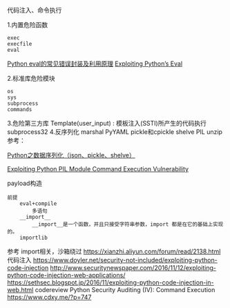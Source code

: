 代码注入、命令执行

1.内置危险函数

	exec
	execfile
	eval
[Python eval的常见错误封装及利用原理](http://xxlegend.com/2015/07/31/Python%20eval%E7%9A%84%E5%B8%B8%E8%A7%81%E9%94%99%E8%AF%AF%E5%B0%81%E8%A3%85%E5%8F%8A%E5%88%A9%E7%94%A8%E5%8E%9F%E7%90%86/)
[Exploiting Python’s Eval](http://www.floyd.ch/?p=584)

2.标准库危险模块

	os
	sys
	subprocess
	commands
3.危险第三方库
	Template(user_input) : 模板注入(SSTI)所产生的代码执行
	subprocess32 
4.反序列化
	marshal
	PyYAML
	pickle和cpickle
	shelve
	PIL
	unzip
参考：

[Python之数据序列化（json、pickle、shelve）](http://www.cnblogs.com/yyds/p/6563608.html)

[Exploiting Python PIL Module Command Execution Vulnerability](https://xianzhi.aliyun.com/forum/read/2163.html)



payload构造

	前提
		eval+compile
			多语句
		__import__
			__import__是一个函数，并且只接受字符串参数，import 都是在它的基础上实现的。
		importlib
参考
	import相关，沙箱绕过
		https://xianzhi.aliyun.com/forum/read/2138.html
	代码注入
		https://www.doyler.net/security-not-included/exploiting-python-code-injection
		http://www.securitynewspaper.com/2016/11/12/exploiting-python-code-injection-web-applications/
		https://sethsec.blogspot.jp/2016/11/exploiting-python-code-injection-in-web.html
codereview
	Python Security Auditing (IV): Command Execution
		https://www.cdxy.me/?p=747
